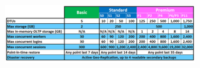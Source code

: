 ![Camadas de Serviços e Níveis de Desempenho](./media/sql-database-service-tiers-table/sql-database-service-tiers-table.png)




<!--HONumber=Aug16_HO1-->


